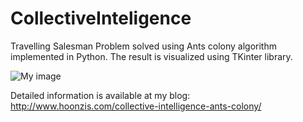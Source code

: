 CollectiveInteligence
=====================

Travelling Salesman Problem solved using Ants colony algorithm implemented in Python. The result is visualized using TKinter library.

![My image](http://hoonzis.github.com/CollectiveInteligence/Ants/graph1.PNG)

Detailed information is available at my blog: http://www.hoonzis.com/collective-intelligence-ants-colony/
